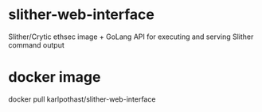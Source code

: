 # slither-web-interface
Slither/Crytic ethsec image + GoLang API for executing and serving Slither command output

# docker image
docker pull karlpothast/slither-web-interface

